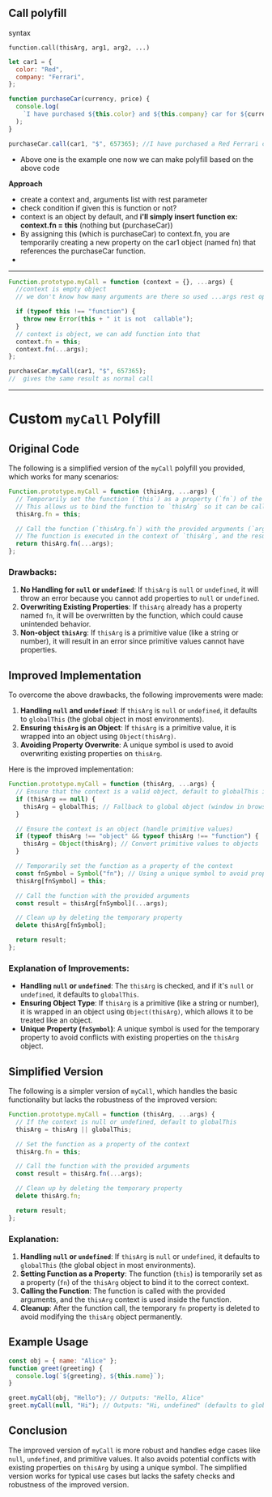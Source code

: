## Call polyfill

syntax

`function.call(thisArg, arg1, arg2, ...)`

```js
let car1 = {
  color: "Red",
  company: "Ferrari",
};

function purchaseCar(currency, price) {
  console.log(
    `I have purchased ${this.color} and ${this.company} car for ${currency} ${price}`
  );
}

purchaseCar.call(car1, "$", 657365); //I have purchased a Red Ferrari car for $657365.
```

- Above one is the example one now we can make polyfill based on the above code

**Approach**

- create a context and, arguments list with rest parameter
- check condition if given this is function or not?
- context is an object by default, and **i'll simply insert function ex: context.fn = this** (nothing but (purchaseCar))
- By assigning this (which is purchaseCar) to context.fn, you are temporarily creating a new property on the car1 object (named fn) that references the purchaseCar function.
-

---

```js
Function.prototype.myCall = function (context = {}, ...args) {
  //context is empty object
  // we don't know how many arguments are there so used ...args rest operatot

  if (typeof this !== "function") {
    throw new Error(this + " it is not  callable");
  }
  // context is object, we can add function into that
  context.fn = this;
  context.fn(...args);
};
```

```js
purchaseCar.myCall(car1, "$", 657365);
//  gives the same result as normal call
```

---

# Custom `myCall` Polyfill

## Original Code

The following is a simplified version of the `myCall` polyfill you provided, which works for many scenarios:

```javascript
Function.prototype.myCall = function (thisArg, ...args) {
  // Temporarily set the function (`this`) as a property (`fn`) of the `thisArg` object
  // This allows us to bind the function to `thisArg` so it can be called with the correct context
  thisArg.fn = this;

  // Call the function (`thisArg.fn`) with the provided arguments (`args`)
  // The function is executed in the context of `thisArg`, and the result is returned
  return thisArg.fn(...args);
};
```

### Drawbacks:

1. **No Handling for `null` or `undefined`**: If `thisArg` is `null` or `undefined`, it will throw an error because you cannot add properties to `null` or `undefined`.
2. **Overwriting Existing Properties**: If `thisArg` already has a property named `fn`, it will be overwritten by the function, which could cause unintended behavior.
3. **Non-object `thisArg`**: If `thisArg` is a primitive value (like a string or number), it will result in an error since primitive values cannot have properties.

## Improved Implementation

To overcome the above drawbacks, the following improvements were made:

1. **Handling `null` and `undefined`**: If `thisArg` is `null` or `undefined`, it defaults to `globalThis` (the global object in most environments).
2. **Ensuring `thisArg` is an Object**: If `thisArg` is a primitive value, it is wrapped into an object using `Object(thisArg)`.
3. **Avoiding Property Overwrite**: A unique symbol is used to avoid overwriting existing properties on `thisArg`.

Here is the improved implementation:

```javascript
Function.prototype.myCall = function (thisArg, ...args) {
  // Ensure that the context is a valid object, default to globalThis if not
  if (thisArg == null) {
    thisArg = globalThis; // Fallback to global object (window in browsers)
  }

  // Ensure the context is an object (handle primitive values)
  if (typeof thisArg !== "object" && typeof thisArg !== "function") {
    thisArg = Object(thisArg); // Convert primitive values to objects
  }

  // Temporarily set the function as a property of the context
  const fnSymbol = Symbol("fn"); // Using a unique symbol to avoid property collisions
  thisArg[fnSymbol] = this;

  // Call the function with the provided arguments
  const result = thisArg[fnSymbol](...args);

  // Clean up by deleting the temporary property
  delete thisArg[fnSymbol];

  return result;
};
```

### Explanation of Improvements:

- **Handling `null` or `undefined`**: The `thisArg` is checked, and if it's `null` or `undefined`, it defaults to `globalThis`.
- **Ensuring Object Type**: If `thisArg` is a primitive (like a string or number), it is wrapped in an object using `Object(thisArg)`, which allows it to be treated like an object.
- **Unique Property (`fnSymbol`)**: A unique symbol is used for the temporary property to avoid conflicts with existing properties on the `thisArg` object.

## Simplified Version

The following is a simpler version of `myCall`, which handles the basic functionality but lacks the robustness of the improved version:

```javascript
Function.prototype.myCall = function (thisArg, ...args) {
  // If the context is null or undefined, default to globalThis
  thisArg = thisArg || globalThis;

  // Set the function as a property of the context
  thisArg.fn = this;

  // Call the function with the provided arguments
  const result = thisArg.fn(...args);

  // Clean up by deleting the temporary property
  delete thisArg.fn;

  return result;
};
```

### Explanation:

1. **Handling `null` or `undefined`**: If `thisArg` is `null` or `undefined`, it defaults to `globalThis` (the global object in most environments).
2. **Setting Function as a Property**: The function (`this`) is temporarily set as a property (`fn`) of the `thisArg` object to bind it to the correct context.
3. **Calling the Function**: The function is called with the provided arguments, and the `thisArg` context is used inside the function.
4. **Cleanup**: After the function call, the temporary `fn` property is deleted to avoid modifying the `thisArg` object permanently.

## Example Usage

```javascript
const obj = { name: "Alice" };
function greet(greeting) {
  console.log(`${greeting}, ${this.name}`);
}

greet.myCall(obj, "Hello"); // Outputs: "Hello, Alice"
greet.myCall(null, "Hi"); // Outputs: "Hi, undefined" (defaults to globalThis)
```

## Conclusion

The improved version of `myCall` is more robust and handles edge cases like `null`, `undefined`, and primitive values. It also avoids potential conflicts with existing properties on `thisArg` by using a unique symbol. The simplified version works for typical use cases but lacks the safety checks and robustness of the improved version.

